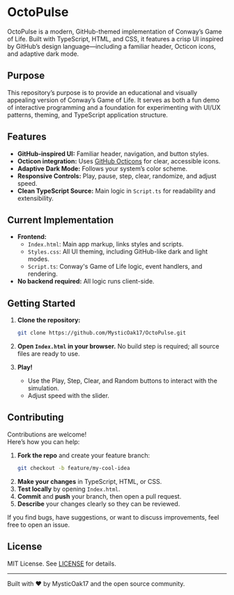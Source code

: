 # OctoPulse

OctoPulse is a modern, GitHub-themed implementation of Conway’s Game of Life. Built with TypeScript, HTML, and CSS, it features a crisp UI inspired by GitHub’s design language—including a familiar header, Octicon icons, and adaptive dark mode.

## Purpose

This repository’s purpose is to provide an educational and visually appealing version of Conway’s Game of Life. It serves as both a fun demo of interactive programming and a foundation for experimenting with UI/UX patterns, theming, and TypeScript application structure.

## Features

- **GitHub-inspired UI:** Familiar header, navigation, and button styles.
- **Octicon integration:** Uses [GitHub Octicons](https://primer.style/octicons/) for clear, accessible icons.
- **Adaptive Dark Mode:** Follows your system’s color scheme.
- **Responsive Controls:** Play, pause, step, clear, randomize, and adjust speed.
- **Clean TypeScript Source:** Main logic in `Script.ts` for readability and extensibility.

## Current Implementation

- **Frontend:**  
  - `Index.html`: Main app markup, links styles and scripts.
  - `Styles.css`: All UI theming, including GitHub-like dark and light modes.
  - `Script.ts`: Conway's Game of Life logic, event handlers, and rendering.
- **No backend required:** All logic runs client-side.

## Getting Started

1. **Clone the repository:**
   ```sh
   git clone https://github.com/MysticOak17/OctoPulse.git
   ```
2. **Open `Index.html` in your browser.**
   No build step is required; all source files are ready to use.

3. **Play!**
   - Use the Play, Step, Clear, and Random buttons to interact with the simulation.
   - Adjust speed with the slider.

## Contributing

Contributions are welcome!  
Here’s how you can help:

1. **Fork the repo** and create your feature branch:
   ```sh
   git checkout -b feature/my-cool-idea
   ```
2. **Make your changes** in TypeScript, HTML, or CSS.
3. **Test locally** by opening `Index.html`.
4. **Commit** and **push** your branch, then open a pull request.
5. **Describe** your changes clearly so they can be reviewed.

If you find bugs, have suggestions, or want to discuss improvements, feel free to open an issue.

## License

MIT License. See [LICENSE](LICENSE) for details.

---

Built with ❤️ by MysticOak17 and the open source community.
